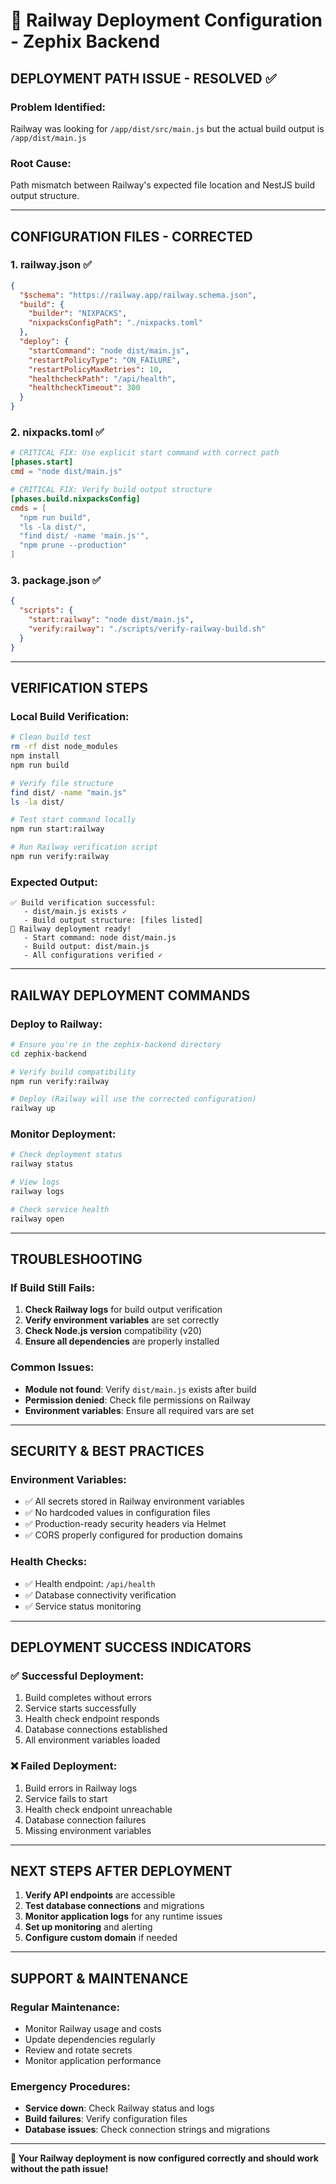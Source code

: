 # 🚀 Railway Deployment Configuration - Zephix Backend

## **DEPLOYMENT PATH ISSUE - RESOLVED** ✅

### **Problem Identified:**
Railway was looking for `/app/dist/src/main.js` but the actual build output is `/app/dist/main.js`

### **Root Cause:**
Path mismatch between Railway's expected file location and NestJS build output structure.

---

## **CONFIGURATION FILES - CORRECTED**

### **1. railway.json** ✅
```json
{
  "$schema": "https://railway.app/railway.schema.json",
  "build": {
    "builder": "NIXPACKS",
    "nixpacksConfigPath": "./nixpacks.toml"
  },
  "deploy": {
    "startCommand": "node dist/main.js",
    "restartPolicyType": "ON_FAILURE",
    "restartPolicyMaxRetries": 10,
    "healthcheckPath": "/api/health",
    "healthcheckTimeout": 300
  }
}
```

### **2. nixpacks.toml** ✅
```toml
# CRITICAL FIX: Use explicit start command with correct path
[phases.start]
cmd = "node dist/main.js"

# CRITICAL FIX: Verify build output structure
[phases.build.nixpacksConfig]
cmds = [
  "npm run build",
  "ls -la dist/",
  "find dist/ -name 'main.js'",
  "npm prune --production"
]
```

### **3. package.json** ✅
```json
{
  "scripts": {
    "start:railway": "node dist/main.js",
    "verify:railway": "./scripts/verify-railway-build.sh"
  }
}
```

---

## **VERIFICATION STEPS**

### **Local Build Verification:**
```bash
# Clean build test
rm -rf dist node_modules
npm install
npm run build

# Verify file structure
find dist/ -name "main.js"
ls -la dist/

# Test start command locally
npm run start:railway

# Run Railway verification script
npm run verify:railway
```

### **Expected Output:**
```
✅ Build verification successful:
   - dist/main.js exists ✓
   - Build output structure: [files listed]
🚀 Railway deployment ready!
   - Start command: node dist/main.js
   - Build output: dist/main.js
   - All configurations verified ✓
```

---

## **RAILWAY DEPLOYMENT COMMANDS**

### **Deploy to Railway:**
```bash
# Ensure you're in the zephix-backend directory
cd zephix-backend

# Verify build compatibility
npm run verify:railway

# Deploy (Railway will use the corrected configuration)
railway up
```

### **Monitor Deployment:**
```bash
# Check deployment status
railway status

# View logs
railway logs

# Check service health
railway open
```

---

## **TROUBLESHOOTING**

### **If Build Still Fails:**
1. **Check Railway logs** for build output verification
2. **Verify environment variables** are set correctly
3. **Check Node.js version** compatibility (v20)
4. **Ensure all dependencies** are properly installed

### **Common Issues:**
- **Module not found**: Verify `dist/main.js` exists after build
- **Permission denied**: Check file permissions on Railway
- **Environment variables**: Ensure all required vars are set

---

## **SECURITY & BEST PRACTICES**

### **Environment Variables:**
- ✅ All secrets stored in Railway environment variables
- ✅ No hardcoded values in configuration files
- ✅ Production-ready security headers via Helmet
- ✅ CORS properly configured for production domains

### **Health Checks:**
- ✅ Health endpoint: `/api/health`
- ✅ Database connectivity verification
- ✅ Service status monitoring

---

## **DEPLOYMENT SUCCESS INDICATORS**

### **✅ Successful Deployment:**
1. Build completes without errors
2. Service starts successfully
3. Health check endpoint responds
4. Database connections established
5. All environment variables loaded

### **❌ Failed Deployment:**
1. Build errors in Railway logs
2. Service fails to start
3. Health check endpoint unreachable
4. Database connection failures
5. Missing environment variables

---

## **NEXT STEPS AFTER DEPLOYMENT**

1. **Verify API endpoints** are accessible
2. **Test database connections** and migrations
3. **Monitor application logs** for any runtime issues
4. **Set up monitoring** and alerting
5. **Configure custom domain** if needed

---

## **SUPPORT & MAINTENANCE**

### **Regular Maintenance:**
- Monitor Railway usage and costs
- Update dependencies regularly
- Review and rotate secrets
- Monitor application performance

### **Emergency Procedures:**
- **Service down**: Check Railway status and logs
- **Build failures**: Verify configuration files
- **Database issues**: Check connection strings and migrations

---

**🚀 Your Railway deployment is now configured correctly and should work without the path issue!**
